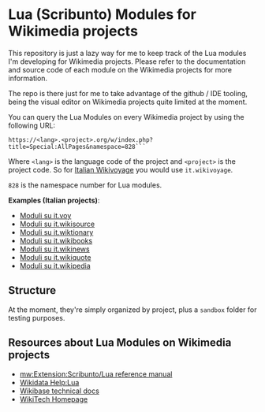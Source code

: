 # Lua (Scribunto) Modules for Wikimedia projects

This repository is just a lazy way for me to keep track of the Lua modules I'm developing for Wikimedia projects.
Please refer to the documentation and source code of each module on the Wikimedia projects for more information.

The repo is there just for me to take advantage of the github / IDE tooling, being the visual editor on Wikimedia projects 
quite limited at the moment.

You can query the Lua Modules on every Wikimedia project by using the following URL:

```
https://<lang>.<project>.org/w/index.php?title=Special:AllPages&namespace=828```
```

Where `<lang>` is the language code of the project and `<project>` is the project code.
So for [Italian Wikivoyage](https://it.wikivoyage.org) you would use `it.wikivoyage`.

`828` is the namespace number for Lua modules.

**Examples (Italian projects)**:

- [Moduli su it.voy](https://it.wikivoyage.org/w/index.php?title=Special:AllPages&namespace=828)
- [Moduli su it.wikisource](https://it.wikisource.org/w/index.php?title=Special:AllPages&namespace=828)
- [Moduli su it.wiktionary](https://it.wiktionary.org/w/index.php?title=Special:AllPages&namespace=828)
- [Moduli su it.wikibooks](https://it.wikibooks.org/w/index.php?title=Special:AllPages&namespace=828)
- [Moduli su it.wikinews](https://it.wikinews.org/w/index.php?title=Special:AllPages&namespace=828)
- [Moduli su it.wikiquote](https://it.wikiquote.org/w/index.php?title=Special:AllPages&namespace=828)
- [Moduli su it.wikipedia](https://it.wikipedia.org/w/index.php?title=Special:AllPages&namespace=828)

## Structure

At the moment, they're simply organized by project, plus a `sandbox` folder for testing purposes.


## Resources about Lua Modules on Wikimedia projects

- [mw:Extension:Scribunto/Lua reference manual](https://www.mediawiki.org/wiki/Extension:Scribunto)
- [Wikidata Help:Lua](https://www.wikidata.org/wiki/Help:Lua)
- [Wikibase technical docs](https://doc.wikimedia.org/Wikibase/master/php/docs_topics_lua.html#mw_wikibase_getEntityIdForCurrentPage)
- [WikiTech Homepage](https://wikitech.wikimedia.org/wiki/Main_Page)